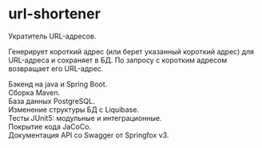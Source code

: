 # url-shortener
Укратитель URL-адресов.

Генерирует короткий адрес (или берет указанный короткий адрес) для URL-адреса и сохраняет в БД.
По запросу с коротким адресом возвращает его URL-адрес.

Бэкенд на java и Spring Boot.  
Сборка Maven.  
База данных PostgreSQL.  
Изменение структуры БД с Liquibase.  
Тесты JUnit5: модульные и интеграционные.  
Покрытие кода JaCoCo.  
Документация API со Swagger от Springfox v3.